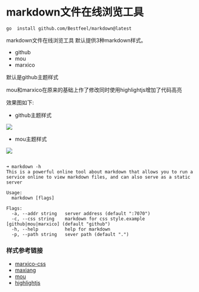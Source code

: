 markdown文件在线浏览工具
=======================

```
go  install github.com/Bestfeel/markdown@latest
```

markdown文件在线浏览工具
默认提供3种markdown样式。

* github
* mou
* marxico

默认是github主题样式

mou和marxico在原来的基础上作了修改同时使用highlightjs增加了代码高亮


效果图如下:

* github主题样式

![](https://p.ipic.vip/tmoiep.png)

* mou主题样式

![](https://p.ipic.vip/5vyc8r.png)



```

➜ markdown -h
This is a powerful online tool about markdown that allows you to run a service online to view markdown files, and can also serve as a static server

Usage:
  markdown [flags]

Flags:
  -a, --addr string   server address (default ":7070")
  -c, --css string    markdown for css style.example [github|mou|marxico] (default "github")
  -h, --help          help for markdown
  -p, --path string   sever path (default ".")

```

### 样式参考链接

* [marxico-css](https://dn-maxiang.qbox.me/res-min/themes/marxico.css?1449717601371)
* [maxiang](https://maxiang.io/)
* [mou](https://github.com/hzlzh/MarkDown-Theme)
* [highlightjs](https://highlightjs.org/)